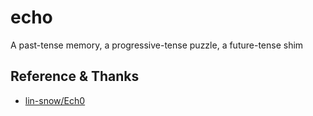 # echo

A past-tense memory, a progressive-tense puzzle, a future-tense shim

## Reference & Thanks
- [lin-snow/Ech0](https://github.com/lin-snow/Ech0)
